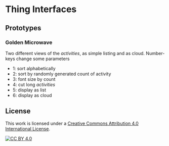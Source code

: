 # Thing Interfaces

## Prototypes
### Golden Microwave

Two different views of the _activities_, as simple listing and as cloud. Number-keys change some parameters

- 1: sort alphabetically
- 2: sort by randomly generated count of activity
- 3: font size by count
- 4: cut long _activities_
- 5: display as list
- 6: display as cloud

## License
This work is licensed under a
[Creative Commons Attribution 4.0 International License][cc-by].

[![CC BY 4.0][cc-by-image]][cc-by]

[cc-by]: http://creativecommons.org/licenses/by/4.0/
[cc-by-image]: https://i.creativecommons.org/l/by/4.0/88x31.png